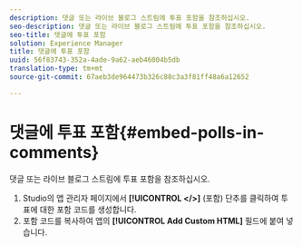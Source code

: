 ```yaml
---
description: 댓글 또는 라이브 블로그 스트림에 투표 포함을 참조하십시오.
seo-description: 댓글 또는 라이브 블로그 스트림에 투표 포함을 참조하십시오.
seo-title: 댓글에 투표 포함
solution: Experience Manager
title: 댓글에 투표 포함
uuid: 56f83743-352a-4ade-9a62-aeb46004b5db
translation-type: tm+mt
source-git-commit: 67aeb3de964473b326c88c3a3f81ff48a6a12652

---
```



# 댓글에 투표 포함{#embed-polls-in-comments}

댓글 또는 라이브 블로그 스트림에 투표 포함을 참조하십시오.

1. Studio의 앱 관리자 페이지에서 **[!UICONTROL </>]** (포함) 단추를 클릭하여 투표에 대한 포함 코드를 생성합니다.
1. 포함 코드를 복사하여 앱의 **[!UICONTROL Add Custom HTML]** 필드에 붙여 넣습니다.
